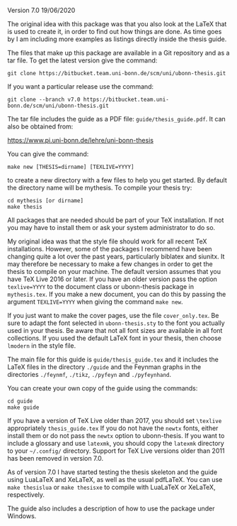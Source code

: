 Version 7.0 19/06/2020

The original idea with this package was that you also look at the LaTeX that
is used to create it, in order to find out how things are done.
As time goes by I am including more examples as listings directly inside the thesis guide.

The files that make up this package are available in a Git
repository and as a tar file. To get the latest version
give the command:
```
git clone https://bitbucket.team.uni-bonn.de/scm/uni/ubonn-thesis.git
```

If you want a particular release use the command:
```
git clone --branch v7.0 https://bitbucket.team.uni-bonn.de/scm/uni/ubonn-thesis.git
```

The tar file includes the guide as a PDF file: `guide/thesis_guide.pdf`.
It can also be obtained from:

https://www.pi.uni-bonn.de/lehre/uni-bonn-thesis

You can give the command:
```
make new [THESIS=dirname] [TEXLIVE=YYYY]
```
to create a new directory with a few files to help you get
started. By default the directory name will be mythesis.
To compile your thesis try:
```
cd mythesis [or dirname]
make thesis
```

All packages that are needed should be part of your TeX installation.
If not you may have to install them or ask your system administrator to do so.

My original idea was that the style file should work for all recent
TeX installations.  However, some of the packages I recommend have
been changing quite a lot over the past years, particularly
biblatex and siunitx.  It may therefore be necessary to make a few
changes in order to get the thesis to compile on your machine.
The default version assumes that you have TeX Live 2016 or later.
If you have an older version pass the option `texlive=YYYY` to the document class
or ubonn-thesis package in `mythesis.tex`.
If you make a new document, you can do this by passing the argument 
`TEXLIVE=YYYY` when giving the command `make new`.

If you just want to make the cover pages, use the file `cover_only.tex`.
Be sure to adapt the font selected in `ubonn-thesis.sty` to the font
you actually used in your thesis. Be aware that not all font sizes are
available in all font collections. If you used the default LaTeX font
in your thesis, then choose `lmodern` in the style file.

The main file for this guide is `guide/thesis_guide.tex` and it
includes the LaTeX files in the directory `./guide` and the
Feynman graphs in the directories `./feynmf`, `./tikz`, `./pyfeyn` and `./pyfeynhand`.

You can create your own copy of the guide using the commands:
```
cd guide
make guide
```

If you have a version of TeX Live older than 2017, you should set 
`\texlive` appropriately `thesis_guide.tex`
If you do not have the `newtx` fonts, either install them 
or do not pass the `newtx` option to ubonn-thesis.
If you want to include a glossary and use `latexmk`, you should copy the `latexmk`
directory to your `~/.config/` directory.
Support for TeX Live versions older than 2011 has been removed in version 7.0.

As of version 7.0 I have started testing the thesis skeleton and the guide using
LuaLaTeX and XeLaTeX, as well as the usual pdfLaTeX.
You can use `make thesislua` or `make thesisxe` to compile with LuaLaTeX or XeLaTeX,
respectively.

The guide also includes a description of how to use the package under
Windows.
